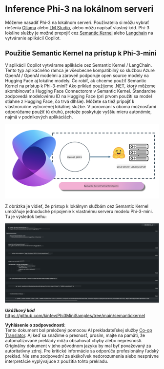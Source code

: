 <!--
CO_OP_TRANSLATOR_METADATA:
{
  "original_hash": "bcf5dd7031db0031abdb9dd0c05ba118",
  "translation_date": "2025-07-16T20:59:05+00:00",
  "source_file": "md/01.Introduction/03/Local_Server_Inference.md",
  "language_code": "sk"
}
-->
# **Inference Phi-3 na lokálnom serveri**

Môžeme nasadiť Phi-3 na lokálnom serveri. Používatelia si môžu vybrať riešenia [Ollama](https://ollama.com) alebo [LM Studio](https://llamaedge.com), alebo môžu napísať vlastný kód. Phi-3 lokálne služby je možné prepojiť cez [Semantic Kernel](https://github.com/microsoft/semantic-kernel?WT.mc_id=aiml-138114-kinfeylo) alebo [Langchain](https://www.langchain.com/) na vytváranie aplikácií Copilot.

## **Použitie Semantic Kernel na prístup k Phi-3-mini**

V aplikácii Copilot vytvárame aplikácie cez Semantic Kernel / LangChain. Tento typ aplikačného rámca je všeobecne kompatibilný so službou Azure OpenAI / OpenAI modelmi a zároveň podporuje open source modely na Hugging Face aj lokálne modely. Čo robiť, ak chceme použiť Semantic Kernel na prístup k Phi-3-mini? Ako príklad použijeme .NET, ktorý môžeme skombinovať s Hugging Face Connectorom v Semantic Kernel. Štandardne zodpovedá modelovému ID na Hugging Face (pri prvom použití sa model stiahne z Hugging Face, čo trvá dlhšie). Môžete sa tiež pripojiť k vlastnoručne vytvorenej lokálnej službe. V porovnaní s oboma možnosťami odporúčame použiť tú druhú, pretože poskytuje vyššiu mieru autonómie, najmä v podnikových aplikáciách.

![sk](../../../../../translated_images/sk.d03785c25edc6d445a2e9ae037979e544e0b0c482f43c7617b0324e717b9af62.sk.png)

Z obrázka je vidieť, že prístup k lokálnym službám cez Semantic Kernel umožňuje jednoduché pripojenie k vlastnému serveru modelu Phi-3-mini. Tu je výsledok behu:

![skrun](../../../../../translated_images/skrun.5aafc1e7197dca2020eefcaeaaee184d29bb0cf1c37b00fd9c79acc23a6dc8d2.sk.png)

***Ukážkový kód*** https://github.com/kinfey/Phi3MiniSamples/tree/main/semantickernel

**Vyhlásenie o zodpovednosti**:  
Tento dokument bol preložený pomocou AI prekladateľskej služby [Co-op Translator](https://github.com/Azure/co-op-translator). Aj keď sa snažíme o presnosť, prosím, majte na pamäti, že automatizované preklady môžu obsahovať chyby alebo nepresnosti. Originálny dokument v jeho pôvodnom jazyku by mal byť považovaný za autoritatívny zdroj. Pre kritické informácie sa odporúča profesionálny ľudský preklad. Nie sme zodpovední za akékoľvek nedorozumenia alebo nesprávne interpretácie vyplývajúce z použitia tohto prekladu.